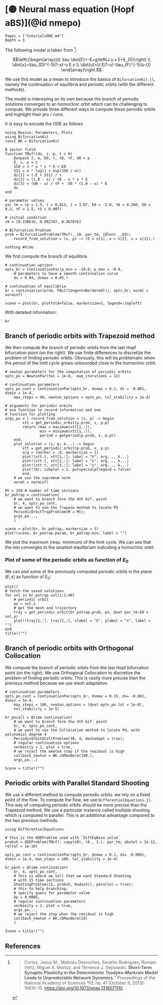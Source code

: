 # [🟡 Neural mass equation (Hopf aBS)](@id nmepo)

```@contents
Pages = ["tutorialsODE.md"]
Depth = 3
```

The following model is taken from [^Cortes]:

$$\left\{\begin{array}{l}
\tau \dot{E}=-E+g\left(J u x E+E_{0}\right) \\
\dot{x}=\tau_{D}^{-1}(1-x)-u E x \\
\dot{u}=U E(1-u)-\tau_{F}^{-1}(u-U)
\end{array}\right.$$

We use this model as a mean to introduce the basics of `BifurcationKit.jl`, namely the continuation of equilibria and periodic orbits (with the different methods).

The model is interesting on its own because the branch of periodic solutions converges to an homoclinic orbit which can be challenging to compute. We provide three different ways to compute these periodic orbits and highlight their pro / cons.

It is easy to encode the ODE as follows

```@example TUTODE
using Revise, Parameters, Plots
using BifurcationKit
const BK = BifurcationKit

# vector field
function TMvf!(dz, z, p, t = 0)
	@unpack J, α, E0, τ, τD, τF, U0 = p
	E, x, u = z
	SS0 = J * u * x * E + E0
	SS1 = α * log(1 + exp(SS0 / α))
	dz[1] = (-E + SS1) / τ
	dz[2] =	(1.0 - x) / τD - u * x * E
	dz[3] = (U0 - u) / τF +  U0 * (1.0 - u) * E
	dz
end

# parameter values
par_tm = (α = 1.5, τ = 0.013, J = 3.07, E0 = -2.0, τD = 0.200, U0 = 0.3, τF = 1.5, τS = 0.007)

# initial condition
z0 = [0.238616, 0.982747, 0.367876]

# Bifurcation Problem
prob = BifurcationProblem(TMvf!, z0, par_tm, (@lens _.E0);
	record_from_solution = (x, p) -> (E = x[1], x = x[2], u = x[3]),)

nothing #hide
```

We first compute the branch of equilibria

```@example TUTODE
# continuation options
opts_br = ContinuationPar(p_min = -10.0, p_max = -0.9,
	# parameters to have a smooth continuation curve
	ds = 0.04, dsmax = 0.05,)

# continuation of equilibria
br = continuation(prob, PALC(tangent=Bordered()), opts_br; normC = norminf)

scene = plot(br, plotfold=false, markersize=3, legend=:topleft)
```

With detailed information:

```@example TUTODE
br
```

## Branch of periodic orbits with Trapezoid method

We then compute the branch of periodic orbits from the last Hopf bifurcation point (on the right). We use finite differences to discretize the problem of finding periodic orbits. Obviously, this will be problematic when the period of the limit cycle grows unbounded close to the homoclinic orbit.

```@example TUTODE
# newton parameters for the computation of periodic orbits
optn_po = NewtonPar(tol = 1e-8,  max_iterations = 12)

# continuation parameters
opts_po_cont = ContinuationPar(opts_br, dsmax = 0.1, ds = -0.001, dsmin = 1e-4,
	max_steps = 90, newton_options = optn_po, tol_stability = 1e-8)

# arguments for periodic orbits
# one function to record information and one
# function for plotting
args_po = (	record_from_solution = (x, p) -> begin
		xtt = get_periodic_orbit(p.prob, x, p.p)
		return (max = maximum(xtt[1,:]),
				min = minimum(xtt[1,:]),
				period = getperiod(p.prob, x, p.p))
	end,
	plot_solution = (x, p; k...) -> begin
		xtt = get_periodic_orbit(p.prob, x, p.p)
		arg = (marker = :d, markersize = 1)
		plot!(xtt.t, xtt[1,:]; label = "E", arg..., k...)
		plot!(xtt.t, xtt[2,:]; label = "x", arg..., k...)
		plot!(xtt.t, xtt[3,:]; label = "u", arg..., k...)
		plot!(br; subplot = 1, putspecialptlegend = false)
		end,
	# we use the supremum norm
	normC = norminf)

Mt = 250 # number of time sections
br_potrap = continuation(
	# we want to branch form the 4th bif. point
	br, 4, opts_po_cont,
	# we want to use the Trapeze method to locate PO
	PeriodicOrbitTrapProblem(M = Mt);
	args_po...,
	)

scene = plot(br, br_potrap, markersize = 3)
plot!(scene, br_potrap.param, br_potrap.min, label = "")
```

We plot the maximum (resp. minimum) of the limit cycle. We can see that the min converges to the smallest equilibrium indicating a homoclinic orbit.

### Plot of some of the periodic orbits as function of $E_0$

We can plot some of the previously computed periodic orbits in the plane $(E,x)$ as function of $E_0$:

```@example TUTODE
plot()
# fetch the saved solutions
for sol in br_potrap.sol[1:2:40]
	# periodic orbit
	po = sol.x
	# get the mesh and trajectory
	traj = get_periodic_orbit(br_potrap.prob, po, @set par_tm.E0 = sol.p)
	plot!(traj[1,:], traj[2,:], xlabel = "E", ylabel = "x", label = "")
end
title!("")
```

## Branch of periodic orbits with Orthogonal Collocation

We compute the branch of periodic orbits from the last Hopf bifurcation point (on the right). We use Orthogonal Collocation to discretize the problem of finding periodic orbits. This is vastly more precise than the previous method because we use mesh adaptation.

```@example TUTODE
# continuation parameters
opts_po_cont = ContinuationPar(opts_br, dsmax = 0.15, ds= -0.001, dsmin = 1e-4,
	max_steps = 100, newton_options = (@set optn_po.tol = 1e-8),
	tol_stability = 1e-5)

br_pocoll = @time continuation(
	# we want to branch form the 4th bif. point
	br, 4, opts_po_cont,
	# we want to use the Collocation method to locate PO, with polynomial degree 4
	PeriodicOrbitOCollProblem(30, 4; meshadapt = true);
	# regular continuation options
	verbosity = 2, plot = true,
	# we reject the newton step if the residual is high
	callback_newton = BK.cbMaxNorm(100.),
	args_po...)

Scene = title!("")
```

## Periodic orbits with Parallel Standard Shooting

We use a different method to compute periodic orbits: we rely on a fixed point of the flow. To compute the flow, we use `DifferentialEquations.jl`. This way of computing periodic orbits should be more precise than the Trapezoid method. We use a particular instance called multiple shooting which is computed in parallel. This is an additional advantage compared to the two previous methods.

```@example TUTODE
using DifferentialEquations

# this is the ODEProblem used with `DiffEqBase.solve`
probsh = ODEProblem(TMvf!, copy(z0), (0., 1.), par_tm; abstol = 1e-12, reltol = 1e-10)

opts_po_cont = ContinuationPar(opts_br, dsmax = 0.1, ds= -0.0001, dsmin = 1e-4, max_steps = 100, tol_stability = 1e-4)

br_posh = @time continuation(
	br, 4, opts_po_cont,
	# this is where we tell that we want Standard Shooting
	# with 15 time sections
	ShootingProblem(15, probsh, Rodas5(), parallel = true);
	# this to help branching: 
	# specify guess for parameter value
	δp = 0.0005,
	# regular continuation parameters
	verbosity = 2, plot = true,
	args_po...,
	# we reject the step when the residual is high
	callback_newton = BK.cbMaxNorm(10)
	)

Scene = title!("")
```

## References

[^Cortes]:> Cortes, Jesus M., Mathieu Desroches, Serafim Rodrigues, Romain Veltz, Miguel A. Muñoz, and Terrence J. Sejnowski. **Short-Term Synaptic Plasticity in the Deterministic Tsodyks–Markram Model Leads to Unpredictable Network Dynamics.**” Proceedings of the National Academy of Sciences 110, no. 41 (October 8, 2013): 16610–15. https://doi.org/10.1073/pnas.1316071110.
